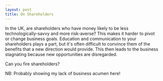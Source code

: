 ```yaml
---
layout: post
title: On Shareholders
---
```

In the UK, are shareholders who have money likely to be less technologically-savvy and more risk-averse? This makes it harder to pivot or change business goals. Education and communication to your shareholders plays a part, but it's often difficult to convince them of the benefits that a new direction would provide. This then leads to the business stagnating because new opportunities are disregarded. 

Can you fire shareholders? 

NB: Probably showing my lack of business acumen here!